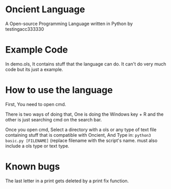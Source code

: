 # Oncient Language

A Open-source Programming Language written in Python by testingacc333330

# Example Code

In demo.ols, It contains stuff that the language can do. It can't do very much code but its just a example.

# How to use the language

First, You need to open cmd.

There is two ways of doing that, One is doing the Windows key + R and the other is just searching cmd on the search bar.

Once you open cmd, Select a directory with a ols or any type of text file containing stuff that is compatible with Oncient, And Type in: `python3 basic.py [FILENAME]` (replace filename with the script's name. must also include a ols type or text type.

# Known bugs

The last letter in a print gets deleted by a print fix function.
